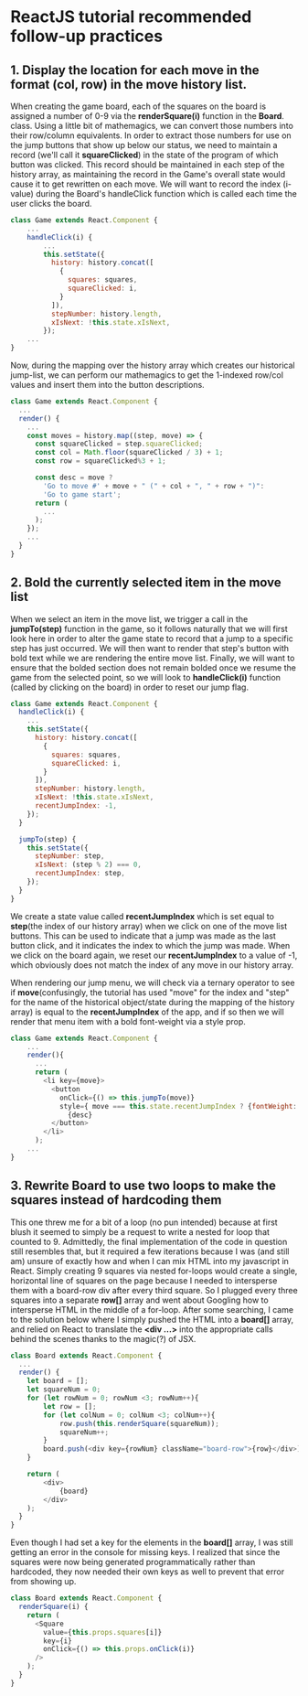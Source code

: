 # ReactJS tutorial recommended follow-up practices

## 1. Display the location for each move in the format (col, row) in the move history list.

When creating the game board, each of the squares on the board is assigned a number of 0-9 via the **renderSquare(i)** function in the **Board**. class. Using a little bit of mathemagics, we can convert those numbers into their row/column equivalents. In order to extract those numbers for use on the jump buttons that show up below our status, we need to maintain a record (we'll call it **squareClicked**) in the state of the program of which button was clicked. This record should be maintained in each step of the history array, as maintaining the record in the Game's overall state would cause it to get rewritten on each move. We will want to record the index (i-value) during the Board's handleClick function which is called each time the user clicks the board.
```javascript
class Game extends React.Component {
    ...
    handleClick(i) {
        ...
        this.setState({
          history: history.concat([
            {
              squares: squares,
              squareClicked: i,
            }
          ]),
          stepNumber: history.length,
          xIsNext: !this.state.xIsNext,
        });
    ...
}
```

Now, during the mapping over the history array which creates our historical jump-list, we can perform our mathemagics to get the 1-indexed row/col values and insert them into the button descriptions.

```javascript
class Game extends React.Component {
  ...
  render() {
    ...
    const moves = history.map((step, move) => {
      const squareClicked = step.squareClicked;
      const col = Math.floor(squareClicked / 3) + 1;
      const row = squareClicked%3 + 1;

      const desc = move ?
        'Go to move #' + move + " (" + col + ", " + row + ")":
        'Go to game start';
      return (
        ...
      );
    });
    ...
  }
}
```

## 2. Bold the currently selected item in the move list

When we select an item in the move list, we trigger a call in the **jumpTo(step)** function in the game, so it follows naturally that we will first look here in order to alter the game state to record that a jump to a specific step has just occurred. We will then want to render that step's button with bold text while we are rendering the entire move list. Finally, we will want to ensure that the bolded section does not remain bolded once we resume the game from the selected point, so we will look to **handleClick(i)** function (called by clicking on the board) in order to reset our jump flag.

```javascript
class Game extends React.Component {
  handleClick(i) {
    ...
    this.setState({
      history: history.concat([
        {
          squares: squares,
          squareClicked: i,
        }
      ]),
      stepNumber: history.length,
      xIsNext: !this.state.xIsNext,
      recentJumpIndex: -1,
    });
  }

  jumpTo(step) {
    this.setState({
      stepNumber: step,
      xIsNext: (step % 2) === 0,
      recentJumpIndex: step,
    });
  }
}
```

We create a state value called **recentJumpIndex** which is set equal to **step**(the index of our history array) when we click on one of the move list buttons. This can be used to indicate that a jump was made as the last button click, and it indicates the index to which the jump was made. When we click on the board again, we reset our **recentJumpIndex** to a value of -1, which obviously does not match the index of any move in our history array.

When rendering our jump menu, we will check via a ternary operator to see if **move**(confusingly, the tutorial has used "move" for the index and "step" for the name of the historical object/state during the mapping of the history array) is equal to the **recentJumpIndex** of the app, and if so then we will render that menu item with a bold font-weight via a style prop.

```javascript
class Game extends React.Component {
    ...
    render(){
      ...
      return (
        <li key={move}>
          <button
            onClick={() => this.jumpTo(move)}
            style={ move === this.state.recentJumpIndex ? {fontWeight: 'bold'} : {fontWeight: 'normal'} }>
              {desc}
          </button>
        </li>
      );
    ... 
}
```
## 3. Rewrite Board to use two loops to make the squares instead of hardcoding them

This one threw me for a bit of a loop (no pun intended) because at first blush it seemed to simply be a request to write a nested for loop that counted to 9. Admittedly, the final implementation of the code in question still resembles that, but it required a few iterations because I was (and still am) unsure of exactly how and when I can mix HTML into my javascript in React. Simply creating 9 squares via nested for-loops would create a single, horizontal line of squares on the page because I needed to intersperse them with a board-row div after every third square. So I plugged every three squares into a separate **row[]** array and went about Googling how to intersperse HTML in the middle of a for-loop. After some searching, I came to the solution below where I simply pushed the HTML into a **board[]** array, and relied on React to translate the **<div ...>** into the appropriate calls behind the scenes thanks to the magic(?) of JSX. 

```javascript
class Board extends React.Component {
  ...
  render() {
    let board = [];
    let squareNum = 0;
    for (let rowNum = 0; rowNum <3; rowNum++){
        let row = [];
        for (let colNum = 0; colNum <3; colNum++){
            row.push(this.renderSquare(squareNum));
            squareNum++;
        }
        board.push(<div key={rowNum} className="board-row">{row}</div>);
    }

    return (
        <div>
            {board}
        </div>
    );
  }
}
```

Even though I had set a key for the elements in the **board[]** array, I was still getting an error in the console for missing keys. I realized that since the squares were now being generated programmatically rather than hardcoded, they now needed their own keys as well to prevent that error from showing up.

```javascript
class Board extends React.Component {
  renderSquare(i) {
    return (
      <Square
        value={this.props.squares[i]}
        key={i}
        onClick={() => this.props.onClick(i)}
      />
    );
  }
}
```
